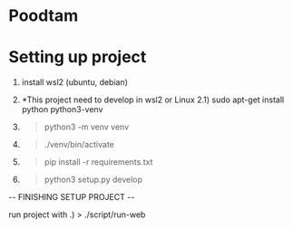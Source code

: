 # Poodtam

# Setting up project

1) install wsl2 (ubuntu, debian)

2) *This project need to develop in wsl2 or Linux
    2.1) sudo apt-get install python python3-venv

3) > python3 -m venv venv

4) > ./venv/bin/activate

5) > pip install -r requirements.txt

6) > python3 setup.py develop 

-- FINISHING SETUP PROJECT --

run project with .) > ./script/run-web


